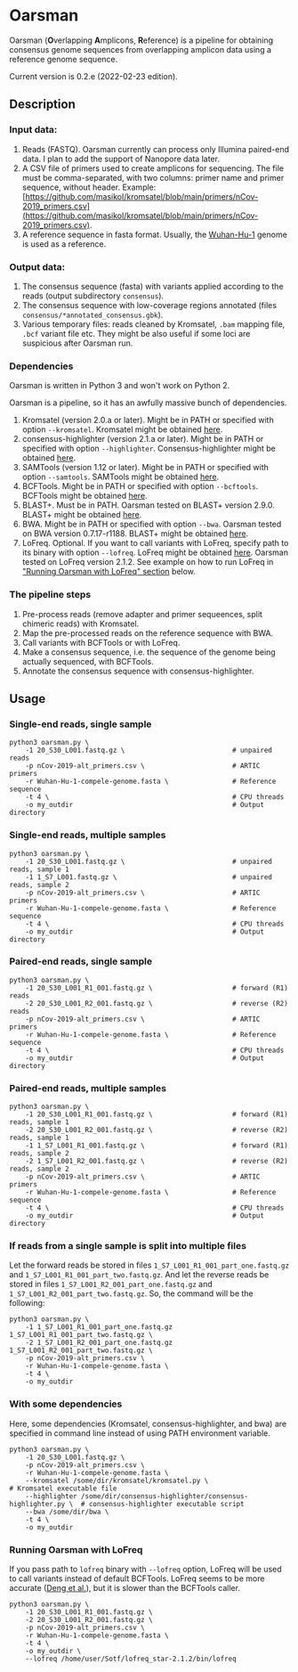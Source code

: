 # Oarsman

Oarsman (**O**verlapping **A**mplicons, **R**eference) is a pipeline for obtaining consensus genome sequences from overlapping amplicon data using a reference genome sequence.

Current version is 0.2.e (2022-02-23 edition).

## Description

### Input data:

1. Reads (FASTQ). Oarsman currently can process only Illumina paired-end data. I plan to add the support of Nanopore data later.
2. A CSV file of primers used to create amplicons for sequencing. The file must be comma-separated, with two columns: primer name and primer sequence, without header. Example: [https://github.com/masikol/kromsatel/blob/main/primers/nCov-2019_primers.csv](https://github.com/masikol/kromsatel/blob/main/primers/nCov-2019_primers.csv).
3. A reference sequence in fasta format. Usually, the [Wuhan-Hu-1](https://www.ncbi.nlm.nih.gov/nuccore/NC_045512.2) genome is used as a reference.

### Output data:

1. The consensus sequence (fasta) with variants applied according to the reads (output subdirectory `consensus`).
2. The consensus sequence with low-coverage regions annotated (files `consensus/*annotated_consensus.gbk`).
3. Various temporary files: reads cleaned by Kromsatel, `.bam` mapping file, `.bcf` variant file etc. They might be also useful if some loci are suspicious after Oarsman run.

### Dependencies

Oarsman is written in Python 3 and won't work on Python 2.

Oarsman is a pipeline, so it has an awfully massive bunch of dependencies.

1. Kromsatel (version 2.0.a or later). Might be in PATH or specified with option `--kromsatel`. Kromsatel might be obtained [here](https://github.com/masikol/kromsatel).
2. consensus-highlighter (version 2.1.a or later). Might be in PATH or specified with option `--highlighter`. Consensus-highlighter might be obtained [here](https://github.com/masikol/consensus-highlighter).
3. SAMTools (version 1.12 or later). Might be in PATH or specified with option `--samtools`. SAMTools might be obtained [here](https://www.htslib.org/download/).
4. BCFTools. Might be in PATH or specified with option `--bcftools`. BCFTools might be obtained [here](https://www.htslib.org/download/).
5. BLAST+. Must be in PATH. Oarsman tested on BLAST+ version 2.9.0. BLAST+ might be obtained [here](https://blast.ncbi.nlm.nih.gov/Blast.cgi?CMD=Web&PAGE_TYPE=BlastDocs&DOC_TYPE=Download).
6. BWA. Might be in PATH or specified with option `--bwa`. Oarsman tested on BWA version 0.7.17-r1188. BLAST+ might be obtained [here](https://github.com/lh3/bwa).
7. LoFreq. Optional. If you want to call variants with LoFreq, specify path to its binary with option `--lofreq`. LoFreq might be obtained [here](https://sourceforge.net/projects/lofreq/files/). Oarsman tested on LoFreq version 2.1.2. See example on how to run LoFreq in ["Running Oarsman with LoFreq" section](#running-oarsman-with-lofreq) below.

### The pipeline steps

1. Pre-process reads (remove adapter and primer sequeences, split chimeric reads) with Kromsatel.
2. Map the pre-processed reads on the reference sequence with BWA.
3. Call variants with BCFTools or with LoFreq.
4. Make a consensus sequence, i.e. the sequence of the genome being actually sequenced, with BCFTools.
5. Annotate the consensus sequence with consensus-highlighter.

## Usage

### Single-end reads, single sample

```
python3 oarsman.py \
    -1 20_S30_L001.fastq.gz \                           # unpaired reads
    -p nCov-2019-alt_primers.csv \                      # ARTIC primers
    -r Wuhan-Hu-1-compele-genome.fasta \                # Reference sequence
    -t 4 \                                              # CPU threads
    -o my_outdir                                        # Output directory
```

### Single-end reads, multiple samples

```
python3 oarsman.py \
    -1 20_S30_L001.fastq.gz \                           # unpaired reads, sample 1
    -1 1_S7_L001.fastq.gz \                             # unpaired reads, sample 2
    -p nCov-2019-alt_primers.csv \                      # ARTIC primers
    -r Wuhan-Hu-1-compele-genome.fasta \                # Reference sequence
    -t 4 \                                              # CPU threads
    -o my_outdir                                        # Output directory
```

### Paired-end reads, single sample

```
python3 oarsman.py \
    -1 20_S30_L001_R1_001.fastq.gz \                    # forward (R1) reads
    -2 20_S30_L001_R2_001.fastq.gz \                    # reverse (R2) reads
    -p nCov-2019-alt_primers.csv \                      # ARTIC primers
    -r Wuhan-Hu-1-compele-genome.fasta \                # Reference sequence
    -t 4 \                                              # CPU threads
    -o my_outdir                                        # Output directory
```

### Paired-end reads, multiple samples

```
python3 oarsman.py \
    -1 20_S30_L001_R1_001.fastq.gz \                    # forward (R1) reads, sample 1
    -2 20_S30_L001_R2_001.fastq.gz \                    # reverse (R2) reads, sample 1
    -1 1_S7_L001_R1_001.fastq.gz \                      # forward (R1) reads, sample 2
    -2 1_S7_L001_R2_001.fastq.gz \                      # reverse (R2) reads, sample 2
    -p nCov-2019-alt_primers.csv \                      # ARTIC primers
    -r Wuhan-Hu-1-compele-genome.fasta \                # Reference sequence
    -t 4 \                                              # CPU threads
    -o my_outdir                                        # Output directory
```

### If reads from a single sample is split into multiple files

Let the forward reads be stored in files `1_S7_L001_R1_001_part_one.fastq.gz` and `1_S7_L001_R1_001_part_two.fastq.gz`. And let the reverse reads be stored in files `1_S7_L001_R2_001_part_one.fastq.gz` and `1_S7_L001_R2_001_part_two.fastq.gz`. So, the command will be the following:

```
python3 oarsman.py \
    -1 1_S7_L001_R1_001_part_one.fastq.gz 1_S7_L001_R1_001_part_two.fastq.gz \
    -2 1_S7_L001_R2_001_part_one.fastq.gz 1_S7_L001_R2_001_part_two.fastq.gz \
    -p nCov-2019-alt_primers.csv \
    -r Wuhan-Hu-1-compele-genome.fasta \
    -t 4 \
    -o my_outdir
```

### With some dependencies

Here, some dependencies (Kromsatel, consensus-highlighter, and bwa) are specified in command line instead of using PATH environment variable.

```
python3 oarsman.py \
    -1 20_S30_L001.fastq.gz \
    -p nCov-2019-alt_primers.csv \
    -r Wuhan-Hu-1-compele-genome.fasta \
    --kromsatel /some/dir/kromsatel/kromsatel.py \                            # Kromsatel executable file
    --highlighter /some/dir/consensus-highlighter/consensus-highlighter.py \  # consensus-highlighter executable script
    --bwa /some/dir/bwa \
    -t 4 \
    -o my_outdir
```

### Running Oarsman with LoFreq


If you pass path to `lofreq` binary with `--lofreq` option, LoFreq will be used to call variants instead of default BCFTools. LoFreq seems to be more accurate ([Deng et al.](https://academic.oup.com/bib/article/22/3/bbaa123/5868070)), but it is slower than the BCFTools caller.

```
python3 oarsman.py \
    -1 20_S30_L001_R1_001.fastq.gz \
    -2 20_S30_L001_R2_001.fastq.gz \
    -p nCov-2019-alt_primers.csv \
    -r Wuhan-Hu-1-compele-genome.fasta \
    -t 4 \
    -o my_outdir \
    --lofreq /home/user/Sotf/lofreq_star-2.1.2/bin/lofreq
```
